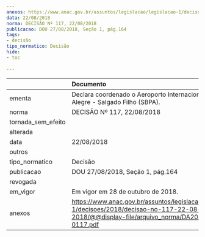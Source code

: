 ```yaml
---
anexos: https://www.anac.gov.br/assuntos/legislacao/legislacao-1/decisoes/2018/decisao-no-117-22-08-2018/@@display-file/arquivo_norma/DA2018-0117.pdf
data: 22/08/2018
norma: DECISÃO Nº 117, 22/08/2018
publicacao: DOU 27/08/2018, Seção 1, pág.164
tags:
- decisão
tipo_normatico: Decisão
hide: 
- toc 
 
---
```


|                    | Documento                                                                                                                                     |
|:-------------------|:----------------------------------------------------------------------------------------------------------------------------------------------|
| ementa             | Declara coordenado o Aeroporto Internacional de Porto Alegre - Salgado Filho (SBPA).                                                          |
| norma              | DECISÃO Nº 117, 22/08/2018                                                                                                                    |
| tornada_sem_efeito |                                                                                                                                               |
| alterada           |                                                                                                                                               |
| data               | 22/08/2018                                                                                                                                    |
| outros             |                                                                                                                                               |
| tipo_normatico     | Decisão                                                                                                                                       |
| publicacao         | DOU 27/08/2018, Seção 1, pág.164                                                                                                              |
| revogada           |                                                                                                                                               |
| em_vigor           | Em vigor em 28 de outubro de 2018.                                                                                                            |
| anexos             | https://www.anac.gov.br/assuntos/legislacao/legislacao-1/decisoes/2018/decisao-no-117-22-08-2018/@@display-file/arquivo_norma/DA2018-0117.pdf |